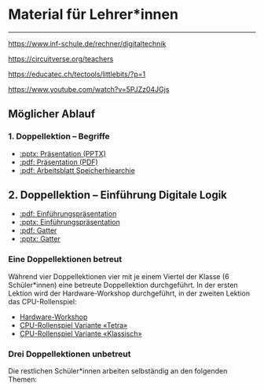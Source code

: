 # Material für Lehrer*innen
---

https://www.inf-schule.de/rechner/digitaltechnik

https://circuitverse.org/teachers

https://educatec.ch/tectools/littlebits/?p=1

https://www.youtube.com/watch?v=5PJZz04JGjs

## Möglicher Ablauf

### 1. Doppellektion – Begriffe

* [:pptx: Präsentation (PPTX)](./hardware-1.pptx)
* [:pdf: Präsentation (PDF)](./hardware-1.pdf)
* [:pdf: Arbeitsblatt Speicherhiearchie](./arbeitsblatt-speicherhierarchie.pdf)


## 2. Doppellektion – Einführung Digitale Logik

* [:pdf: Einführungspräsentation](./digitale-logik-1-circuitverse.pdf)
* [:pptx: Einführungspräsentation](./digitale-logik-1-circuitverse.pptx)
* [:pdf: Gatter](./digitale-logik-2-gatter.pdf)
* [:pptx: Gatter](./digitale-logik-2-gatter.pptx)


### Eine Doppellektionen betreut

Während vier Doppellektionen vier mit je einem Viertel der Klasse (6 Schüler*innen) eine betreute Doppellektion durchgeführt. In der ersten Lektion wird der Hardware-Workshop durchgeführt, in der zweiten Lektion das CPU-Rollenspiel:

* [Hardware-Workshop](?page=workshop/)
* [CPU-Rollenspiel Variante «Tetra»](?page=tetra/)
* [CPU-Rollenspiel Variante «Klassisch»](?page=cpu/)

### Drei Doppellektionen unbetreut

Die restlichen Schüler*innen arbeiten selbständig an den folgenden Themen:
